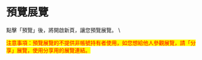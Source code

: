 # 預覽展覽

點擊「預覽」後，將開啟新頁，讓您預覽展覽。 \


<mark style="color:red;">注意事項：預覽展覽的不提供非帳號持有者使用，如您想給他人參觀展覽，請「分享」展覽，使用分享用的展覽連結。</mark>
